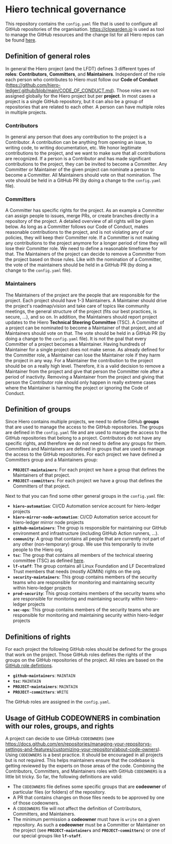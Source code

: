 # Hiero technical governance

This repository contains the `config.yaml` file that is used to configure all GitHub repositories of the organisation.
https://clowarden.io is used as tool to manage the GitHub resources and the change list for all Hiero repos can be found [here](https://clowarden.io/audit/?organization=LFDT-Hiero).

## Definition of general roles

In general the Hiero project (and the LFDT) defines 3 different types of **roles**: **Contributors**, **Committers**, and **Maintainers**.
Independent of the role each person who contributes to Hiero must follow our **Code of Conduct** (https://github.com/hiero-ledger/.github/blob/main/CODE_OF_CONDUCT.md).
Those roles are not assigned globally for the Hiero project but per **project**.
In most cases a project is a single GitHub repository, but it can also be a group of repositories that are related to each other.
A person can have multiple roles in multiple projects.

### Contributors
In general any person that does any contribution to the project is a Contributor.
A contribution can be anything from opening an issue, to writing code, to writing documentation, etc.
We honor legitimate contributions to the project, and we want to make sure that all contributions are recognized.
If a person is a Contributor and has made significant contributions to the project, they can be invited to become a Committer.
Any Committer or Maintainer of the given project can nominate a person to become a Committer.
All Maintainers should vote on that nomination.
The vote should be held in a GitHub PR (by doing a change to the `config.yaml` file).

### Committers
A Committer has specific rights for the project.
As an example a Committer can assign people to issues, merge PRs, or create branches directly in a repository of the project.
A detailed overview of all rights will be given below.
As long as a Committer follows our Code of Conduct, makes reasonable contributions to the project,
and is not violating any of our policies, they will keep their Committer role.
If a Committer is not making any contributions to the project anymore for a longer period of time they will lose their Committer role.
We need to define a reasonable timeframe for that.
The Maintainers of the project can decide to remove a Committer from the project based on those rules.
Like with the nomination of a Committer, the vote of the maintainers should be held in a GitHub PR (by doing a change to the `config.yaml` file). 

### Maintainers
The Maintainers of the project are the people that are responsible for the project.
Each project should have 1-3 Maintainers.
A Maintainer should drive the project's roadmap/vision and take care of topics like community meetings,
the general structure of the project (fits our best practices, is secure, ...), and so on.
In addition, the Maintainers should report project updates to the Hiero **Technical Steering Committee** (TSC).
A Committer of a project can be nominated to become a Maintainer of that project, and all Maintainers should vote on that.
The vote should be held in a GitHub PR (by doing a change to the `config.yaml` file).
It is not the goal that every Committer of a project becomes a Maintainer.
Having hundreds of Maintainer for a single project does not make sense.
As already defined for the Committer role, a Maintainer can lose the Maintainer role if they harm the project in any way.
For a Maintainer the contribution to the project should be on a really high level.
Therefore, it is a valid decision to remove a Maintainer from the project and give that person the Committer role after a period of inactivity.
Removing a Maintainer from the project and giving that person the Contributor role should only happen in
really extreme cases where the Maintainer is harming the project or ignoring the Code of Conduct.

## Definition of groups

Since Hiero contains multiple projects, we need to define GitHub **groups** that are used to manage the access to the GitHub repositories.
The groups are defined in the `config.yaml` file and are used to manage the access to the GitHub repositories that belong to a project.
Contributors do not have any specific rights, and therefore we do not need to define any groups for them.
Committers and Maintainers are defined in groups that are used to manage the access to the GitHub repositories.
For each project we have defined a Committers group and a Maintainers group: 

- **`PROJECT-maintainers`**: For each project we have a group that defines the Maintainers of that project.
- **`PROJECT-committers`**: For each project we have a group that defines the Committers of that project.

Next to that you can find some other general groups in the `config.yaml` file:

- **`hiero-automation`**: CI/CD Automation service account for hiero-ledger projects
- **`hiero-mirror-node-automation`**: CI/CD Automation serice account for hiero-ledger mirror node projects
- **`github-maintainers`**: The group is responsible for maintaining our GitHub environment and infrastructure (including GitHub Action runners, ...).
- **`community`**: A group that contains all people that are currently not part of any other (non-temporary) group.
  We use this temporarily to invite people to the Hiero org.
- **`tsc`**: The group that contains all members of the technical steering committee (TSC) as defined [here](https://github.com/hiero-ledger/tsc).
- **`lf-staff`**: The group contains all Linux Foundation and LF Decentralized Trust members that needs (mostly ADMIN) rights on the org.
- **`security-maintainers`**: This group contains members of the security teams who are responsible for monitoring and maintaining security within hiero-ledger projects
- **`prod-security`**: This group contains members of the security teams who are responsible for monitoring and maintaining security within hiero-ledger projects
- **`sec-ops`**: This group contains members of the security teams who are responsible for monitoring and maintaining security within hiero-ledger projects

## Definitions of rights

For each project the following GitHub roles should be defined for the groups that work on the project.
Those GitHub roles defines the rights of the groups on the GitHub repositories of the project.
All roles are based on the [GitHub role defintions](https://docs.github.com/en/organizations/managing-user-access-to-your-organizations-repositories/managing-repository-roles/repository-roles-for-an-organization).

- **`github-maintainers`**: `MAINTAIN`
- **`tsc`**: `MAINTAIN`
- **`PROJECT-maintainers`**: `MAINTAIN`
- **`PROJECT-committers`**: `WRITE`

The GitHub roles are assigned in the `config.yaml`.

## Usage of GitHub CODEOWNERS in combination with our roles, groups, and rights

A project can decide to use GitHub `CODEOWNERS` (see https://docs.github.com/en/repositories/managing-your-repositorys-settings-and-features/customizing-your-repository/about-code-owners).
Using `CODEOWNERS` is a best practice.
It should be encouraged in all projects but is not required.
This helps maintainers ensure that the codebase is getting reviewed by the experts on those areas of the code.
Combining the Contributors, Committers, and Maintainers roles with GitHub `CODEOWNERS` is a little bit tricky.
So far, the following definitions are valid:

- The `CODEOWNERS` file defines some specific groups that are **codeowner** of particular files (or folders) of the repository.
- A PR that contains changes on those files needs to be approved by one of those codeowners.
- A `CODEOWNERS` file will not affect the definition of Contributors, Committers, and Maintainers.
- The minimum permission a **codeowner** must have is `write` on a given repository. As such a **codeowner** must be a Committer or Maintainer on the project
  (see **`PROJECT-maintainers`** and **`PROJECT-committers`**) or one of our special groups like **`lf-staff`**.